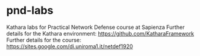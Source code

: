 # pnd-labs
Kathara labs for Practical Network Defense course at Sapienza
Further details for the Kathara environment: https://github.com/KatharaFramework
Further details for the course: https://sites.google.com/di.uniroma1.it/netdef1920
